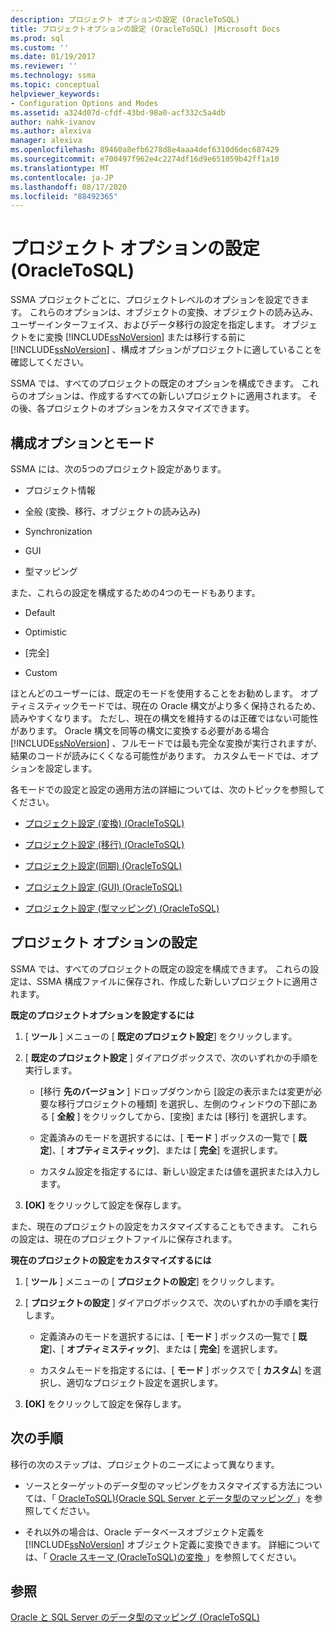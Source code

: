 ```yaml
---
description: プロジェクト オプションの設定 (OracleToSQL)
title: プロジェクトオプションの設定 (OracleToSQL) |Microsoft Docs
ms.prod: sql
ms.custom: ''
ms.date: 01/19/2017
ms.reviewer: ''
ms.technology: ssma
ms.topic: conceptual
helpviewer_keywords:
- Configuration Options and Modes
ms.assetid: a324d07d-cfdf-43bd-98a0-acf332c5a4db
author: nahk-ivanov
ms.author: alexiva
manager: alexiva
ms.openlocfilehash: 89460a8efb6278d8e4aaa4def6310d6dec687429
ms.sourcegitcommit: e700497f962e4c2274df16d9e651059b42ff1a10
ms.translationtype: MT
ms.contentlocale: ja-JP
ms.lasthandoff: 08/17/2020
ms.locfileid: "88492365"
---
```

# <a name="setting-project-options-oracletosql"></a>プロジェクト オプションの設定 (OracleToSQL)
SSMA プロジェクトごとに、プロジェクトレベルのオプションを設定できます。 これらのオプションは、オブジェクトの変換、オブジェクトの読み込み、ユーザーインターフェイス、およびデータ移行の設定を指定します。 オブジェクトをに変換 [!INCLUDE[ssNoVersion](../../includes/ssnoversion-md.md)] または移行する前に [!INCLUDE[ssNoVersion](../../includes/ssnoversion-md.md)] 、構成オプションがプロジェクトに適していることを確認してください。  
  
SSMA では、すべてのプロジェクトの既定のオプションを構成できます。 これらのオプションは、作成するすべての新しいプロジェクトに適用されます。 その後、各プロジェクトのオプションをカスタマイズできます。  
  
## <a name="configuration-options-and-modes"></a>構成オプションとモード  
SSMA には、次の5つのプロジェクト設定があります。  
  
-   プロジェクト情報  
  
-   全般 (変換、移行、オブジェクトの読み込み)  
  
-   Synchronization  
  
-   GUI  
  
-   型マッピング  
  
また、これらの設定を構成するための4つのモードもあります。  
  
-   Default  
  
-   Optimistic  
  
-   [完全]  
  
-   Custom  
  
ほとんどのユーザーには、既定のモードを使用することをお勧めします。 オプティミスティックモードでは、現在の Oracle 構文がより多く保持されるため、読みやすくなります。 ただし、現在の構文を維持するのは正確ではない可能性があります。 Oracle 構文を同等の構文に変換する必要がある場合 [!INCLUDE[ssNoVersion](../../includes/ssnoversion-md.md)] 、フルモードでは最も完全な変換が実行されますが、結果のコードが読みにくくなる可能性があります。 カスタムモードでは、オプションを設定します。  
  
各モードでの設定と設定の適用方法の詳細については、次のトピックを参照してください。  
  
-   [プロジェクト設定 &#40;変換&#41; &#40;OracleToSQL&#41;](../../ssma/oracle/project-settings-conversion-oracletosql.md)  
  
-   [プロジェクト設定 &#40;移行&#41; &#40;OracleToSQL&#41;](../../ssma/oracle/project-settings-migration-oracletosql.md)  
  
-   [プロジェクト設定&#40;同期&#41; &#40;OracleToSQL&#41;](../../ssma/oracle/project-settings-synchronization-oracletosql.md)  
  
-   [プロジェクト設定 &#40;GUI&#41; &#40;OracleToSQL&#41;](../../ssma/oracle/project-settings-gui-oracletosql.md)  
  
-   [プロジェクト設定 &#40;型マッピング&#41; &#40;OracleToSQL&#41;](../../ssma/oracle/project-settings-type-mapping-oracletosql.md)  
  
## <a name="setting-project-options"></a>プロジェクト オプションの設定  
SSMA では、すべてのプロジェクトの既定の設定を構成できます。 これらの設定は、SSMA 構成ファイルに保存され、作成した新しいプロジェクトに適用されます。  
  
**既定のプロジェクトオプションを設定するには**  
  
1.  [ **ツール** ] メニューの [ **既定のプロジェクト設定**] をクリックします。  
  
2.  [ **既定のプロジェクト設定** ] ダイアログボックスで、次のいずれかの手順を実行します。  
  
    -   [移行 **先のバージョン** ] ドロップダウンから [設定の表示または変更が必要な移行プロジェクトの種類] を選択し、左側のウィンドウの下部にある [ **全般** ] をクリックしてから、[変換] または [移行] を選択します。  
  
    -   定義済みのモードを選択するには、[ **モード** ] ボックスの一覧で [ **既定**]、[ **オプティミスティック**]、または [ **完全**] を選択します。  
  
    -   カスタム設定を指定するには、新しい設定または値を選択または入力します。  
  
3.  **[OK]** をクリックして設定を保存します。  
  
また、現在のプロジェクトの設定をカスタマイズすることもできます。 これらの設定は、現在のプロジェクトファイルに保存されます。  
  
**現在のプロジェクトの設定をカスタマイズするには**  
  
1.  [ **ツール** ] メニューの [ **プロジェクトの設定**] をクリックします。  
  
2.  [ **プロジェクトの設定** ] ダイアログボックスで、次のいずれかの手順を実行します。  
  
    -   定義済みのモードを選択するには、[ **モード** ] ボックスの一覧で [ **既定**]、[ **オプティミスティック**]、または [ **完全**] を選択します。  
  
    -   カスタムモードを指定するには、[ **モード** ] ボックスで [ **カスタム**] を選択し、適切なプロジェクト設定を選択します。  
  
3.  **[OK]** をクリックして設定を保存します。  
  
## <a name="next-steps"></a>次の手順  
移行の次のステップは、プロジェクトのニーズによって異なります。  
  
-   ソースとターゲットのデータ型のマッピングをカスタマイズする方法については、「 [OracleToSQL&#41;&#40;Oracle SQL Server とデータ型のマッピング ](../../ssma/oracle/mapping-oracle-and-sql-server-data-types-oracletosql.md)」を参照してください。  
  
-   それ以外の場合は、Oracle データベースオブジェクト定義を [!INCLUDE[ssNoVersion](../../includes/ssnoversion-md.md)] オブジェクト定義に変換できます。 詳細については、「 [Oracle スキーマ &#40;OracleToSQL&#41;の変換 ](../../ssma/oracle/converting-oracle-schemas-oracletosql.md)」を参照してください。  
  
## <a name="see-also"></a>参照  
[Oracle と SQL Server のデータ型のマッピング &#40;OracleToSQL&#41;](../../ssma/oracle/mapping-oracle-and-sql-server-data-types-oracletosql.md)  
  
